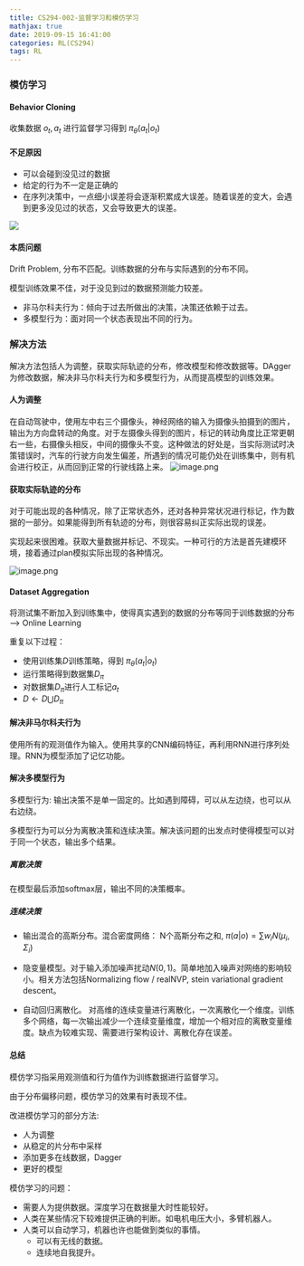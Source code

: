 ```yaml
---
title: CS294-002-监督学习和模仿学习
mathjax: true
date: 2019-09-15 16:41:00
categories: RL(CS294)
tags: RL
---
```


### 模仿学习

#### Behavior Cloning

收集数据 $o_t, a_t$ 进行监督学习得到 $\pi_\theta(a_t|o_t)$

#### 不足原因

* 可以会碰到没见过的数据
* 给定的行为不一定是正确的
* 在序列决策中，一点细小误差将会逐渐积累成大误差。随着误差的变大，会遇到更多没见过的状态，又会导致更大的误差。

![](https://ww1.sinaimg.cn/large/006A69aEly1gb23cjbnkmj30zl0kc0w1.jpg)

#### 本质问题

Drift Problem, 分布不匹配。训练数据的分布与实际遇到的分布不同。

模型训练效果不佳，对于没见到过的数据预测能力较差。

- 非马尔科夫行为：倾向于过去所做出的决策，决策还依赖于过去。
- 多模型行为：面对同一个状态表现出不同的行为。

### 解决方法

解决方法包括人为调整，获取实际轨迹的分布，修改模型和修改数据等。DAgger为修改数据，解决非马尔科夫行为和多模型行为，从而提高模型的训练效果。

#### 人为调整
在自动驾驶中，使用左中右三个摄像头，神经网络的输入为摄像头拍摄到的图片，输出为方向盘转动的角度。对于左摄像头得到的图片，标记的转动角度比正常更朝右一些，右摄像头相反，中间的摄像头不变。这种做法的好处是，当实际测试时决策错误时，汽车的行驶方向发生偏差，所遇到的情况可能仍处在训练集中，则有机会进行校正，从而回到正常的行驶线路上来。
![image.png](https://ww1.sinaimg.cn/large/006A69aEly1gb24jmvyznj30lr0lmdjm.jpg)

#### 获取实际轨迹的分布

对于可能出现的各种情况，除了正常状态外，还对各种异常状况进行标记，作为数据的一部分。如果能得到所有轨迹的分布，则很容易纠正实际出现的误差。

实现起来很困难。获取大量数据并标记、不现实。一种可行的方法是首先建模环境，接着通过plan模拟实际出现的各种情况。

![image.png](https://ww1.sinaimg.cn/large/006A69aEly1gb24t37szaj310x0hftf1.jpg)

#### Dataset Aggregation

将测试集不断加入到训练集中，使得真实遇到的数据的分布等同于训练数据的分布 --> Online Learning

重复以下过程：

* 使用训练集$D$训练策略，得到 $\pi_\theta(a_t|o_t)$
* 运行策略得到数据集$D_\pi$
* 对数据集$D_\pi$进行人工标记$a_t$
* $D \leftarrow D\bigcup D_\pi$

#### 解决非马尔科夫行为

使用所有的观测值作为输入。使用共享的CNN编码特征，再利用RNN进行序列处理。RNN为模型添加了记忆功能。

#### 解决多模型行为

多模型行为: 输出决策不是单一固定的。比如遇到障碍，可以从左边绕，也可以从右边绕。

多模型行为可以分为离散决策和连续决策。解决该问题的出发点时使得模型可以对于同一个状态，输出多个结果。

##### 离散决策

在模型最后添加softmax层，输出不同的决策概率。

##### 连续决策 

* 输出混合的高斯分布。混合密度网络： N个高斯分布之和, $\pi(a|o) =\sum w_i N(\mu_i,\Sigma_i)$

* 隐变量模型。对于输入添加噪声扰动$N(0, 1)$。简单地加入噪声对网络的影响较小。相关方法包括Normalizing flow / realNVP, stein variational gradient descent。  

* 自动回归离散化。  对高维的连续变量进行离散化，一次离散化一个维度。训练多个网络，每一次输出减少一个连续变量维度，增加一个相对应的离散变量维度。缺点为较难实现、需要进行架构设计、离散化存在误差。

#### 总结

模仿学习指采用观测值和行为值作为训练数据进行监督学习。

由于分布偏移问题，模仿学习的效果有时表现不佳。

改进模仿学习的部分方法:

* 人为调整
* 从稳定的片分布中采样
* 添加更多在线数据，Dagger
* 更好的模型

模仿学习的问题：

* 需要人为提供数据。深度学习在数据量大时性能较好。
* 人类在某些情况下较难提供正确的判断。如电机电压大小，多臂机器人。
* 人类可以自动学习，机器也许也能做到类似的事情。
  * 可以有无线的数据。
  * 连续地自我提升。